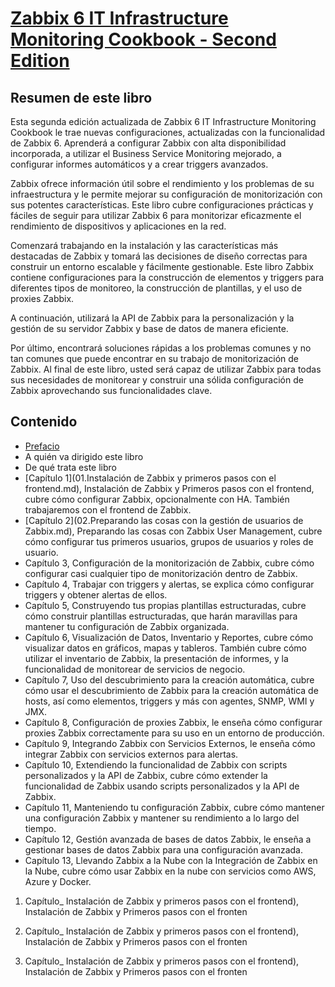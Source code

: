 # [Zabbix 6 IT Infrastructure Monitoring Cookbook - Second Edition](https://www.packtpub.com/product/zabbix-6-it-infrastructure-monitoring-cookbook-second-edition/ "Zabbix 6 IT Infrastructure Monitoring Cookbook - Second Edition")

## Resumen de este libro

Esta segunda edición actualizada de Zabbix 6 IT Infrastructure Monitoring Cookbook le trae nuevas configuraciones, actualizadas con la funcionalidad de Zabbix 6. Aprenderá a configurar Zabbix con alta disponibilidad incorporada, a utilizar el Business Service Monitoring mejorado, a configurar informes automáticos y a crear triggers avanzados.

Zabbix ofrece información útil sobre el rendimiento y los problemas de su infraestructura y le permite mejorar su configuración de monitorización con sus potentes características. Este libro cubre configuraciones prácticas y fáciles de seguir para utilizar Zabbix 6 para monitorizar eficazmente el rendimiento de dispositivos y aplicaciones en la red.

Comenzará trabajando en la instalación y las características más destacadas de Zabbix y tomará las decisiones de diseño correctas para construir un entorno escalable y fácilmente gestionable. Este libro Zabbix contiene configuraciones para la construcción de elementos y triggers para diferentes tipos de monitoreo, la construcción de plantillas, y el uso de proxies Zabbix.

A continuación, utilizará la API de Zabbix para la personalización y la gestión de su servidor Zabbix y base de datos de manera eficiente.

Por último, encontrará soluciones rápidas a los problemas comunes y no tan comunes que puede encontrar en su trabajo de monitorización de Zabbix. Al final de este libro, usted será capaz de utilizar Zabbix para todas sus necesidades de monitorear y construir una sólida configuración de Zabbix aprovechando sus funcionalidades clave.

## Contenido

* [Prefacio](00.Prefacio.md)
* A quién va dirigido este libro
* De qué trata este libro
* [Capítulo 1](01.Instalación de Zabbix y primeros pasos con el frontend.md), Instalación de Zabbix y Primeros pasos con el frontend, cubre cómo configurar Zabbix, opcionalmente con HA. También trabajaremos con el frontend de Zabbix.
* [Capítulo 2](02.Preparando las cosas con la gestión de usuarios de Zabbix.md), Preparando las cosas con Zabbix User Management, cubre cómo configurar tus primeros usuarios, grupos de usuarios y roles de usuario.
* Capítulo 3, Configuración de la monitorización de Zabbix, cubre cómo configurar casi cualquier tipo de monitorización dentro de Zabbix.
* Capítulo 4, Trabajar con triggers y alertas, se explica cómo configurar triggers y obtener alertas de ellos.
* Capítulo 5, Construyendo tus propias plantillas estructuradas, cubre cómo construir plantillas estructuradas, que harán maravillas para mantener tu configuración de Zabbix organizada.
* Capítulo 6, Visualización de Datos, Inventario y Reportes, cubre cómo visualizar datos en gráficos, mapas y tableros. También cubre cómo utilizar el inventario de Zabbix, la presentación de informes, y la funcionalidad de monitorear de servicios de negocio.
* Capítulo 7, Uso del descubrimiento para la creación automática, cubre cómo usar el descubrimiento de Zabbix para la creación automática de hosts, así como elementos, triggers y más con agentes, SNMP, WMI y JMX.
* Capítulo 8, Configuración de proxies Zabbix, le enseña cómo configurar proxies Zabbix correctamente para su uso en un entorno de producción.
* Capítulo 9, Integrando Zabbix con Servicios Externos, le enseña cómo integrar Zabbix con servicios externos para alertas.
* Capítulo 10, Extendiendo la funcionalidad de Zabbix con scripts personalizados y la API de Zabbix, cubre cómo extender la funcionalidad de Zabbix usando scripts personalizados y la API de Zabbix.
* Capítulo 11, Manteniendo tu configuración Zabbix, cubre cómo mantener una configuración Zabbix y mantener su rendimiento a lo largo del tiempo.
* Capítulo 12, Gestión avanzada de bases de datos Zabbix, le enseña a gestionar bases de datos Zabbix para una configuración avanzada.
* Capítulo 13, Llevando Zabbix a la Nube con la Integración de Zabbix en la Nube, cubre cómo usar Zabbix en la nube con servicios como AWS, Azure y Docker.

1. Capítulo_ Instalación de Zabbix y primeros pasos con el frontend), Instalación de Zabbix y Primeros pasos con el fronten

1. Capítulo_ Instalación de Zabbix y primeros pasos con el frontend), Instalación de Zabbix y Primeros pasos con el fronten

1. Capítulo_ Instalación de Zabbix y primeros pasos con el frontend), Instalación de Zabbix y Primeros pasos con el fronten
